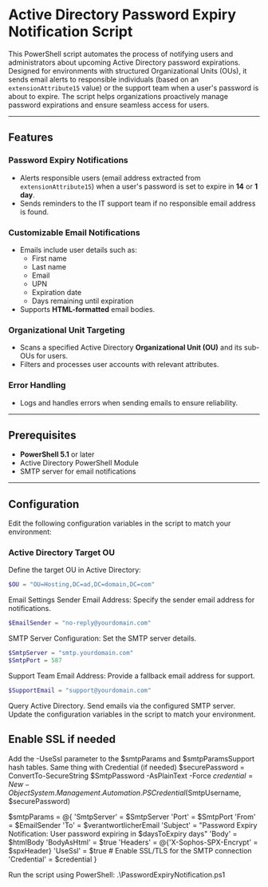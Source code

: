 # Active Directory Password Expiry Notification Script

This PowerShell script automates the process of notifying users and administrators about upcoming Active Directory password expirations. Designed for environments with structured Organizational Units (OUs), it sends email alerts to responsible individuals (based on an `extensionAttribute15` value) or the support team when a user's password is about to expire. The script helps organizations proactively manage password expirations and ensure seamless access for users.

---

## Features

### **Password Expiry Notifications**
- Alerts responsible users (email address extracted from `extensionAttribute15`) when a user's password is set to expire in **14** or **1 day**.
- Sends reminders to the IT support team if no responsible email address is found.

### **Customizable Email Notifications**
- Emails include user details such as:
  - First name
  - Last name
  - Email
  - UPN
  - Expiration date
  - Days remaining until expiration
- Supports **HTML-formatted** email bodies.


### **Organizational Unit Targeting**
- Scans a specified Active Directory **Organizational Unit (OU)** and its sub-OUs for users.
- Filters and processes user accounts with relevant attributes.

### **Error Handling**
- Logs and handles errors when sending emails to ensure reliability.

---

## Prerequisites

- **PowerShell 5.1** or later
- Active Directory PowerShell Module
- SMTP server for email notifications

---

## Configuration

Edit the following configuration variables in the script to match your environment:

### **Active Directory Target OU**
Define the target OU in Active Directory:
```powershell
$OU = "OU=Hosting,DC=ad,DC=domain,DC=com"
```
Email Settings
Sender Email Address: Specify the sender email address for notifications.
```powershell
$EmailSender = "no-reply@yourdomain.com"
```
SMTP Server Configuration: Set the SMTP server details.
```powershell
$SmtpServer = "smtp.yourdomain.com"
$SmtpPort = 587
```
Support Team Email Address: Provide a fallback email address for support.
```powershell
$SupportEmail = "support@yourdomain.com"
```
Query Active Directory.
Send emails via the configured SMTP server.
Update the configuration variables in the script to match your environment.

## Enable SSL if needed
Add the -UseSsl parameter to the $smtpParams and $smtpParamsSupport hash tables.
Same thing with Credential (if needed)
$securePassword = ConvertTo-SecureString $SmtpPassword -AsPlainText -Force
$credential = New-Object System.Management.Automation.PSCredential($SmtpUsername, $securePassword)

$smtpParams = @{
    'SmtpServer'  = $SmtpServer
    'Port'        = $SmtpPort
    'From'        = $EmailSender
    'To'          = $verantwortlicherEmail
    'Subject'     = "Password Expiry Notification: User password expiring in $daysToExpiry days"
    'Body'        = $htmlBody
    'BodyAsHtml'  = $true
    'Headers'     = @{'X-Sophos-SPX-Encrypt' = $spxHeader}
    'UseSsl'      = $true  # Enable SSL/TLS for the SMTP connection
    'Credential'  = $credential
}

Run the script using PowerShell:
.\PasswordExpiryNotification.ps1
